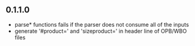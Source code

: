 0.1.1.0
-------
* parse* functions fails if the parser does not consume all of the inputs
* generate '#product=' and 'sizeproduct=' in header line of OPB/WBO files

